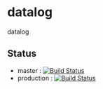 # datalog

datalog

## Status

* master : [![Build Status](https://travis-ci.org/scompo/datalog.svg?branch=master)](https://travis-ci.org/scompo/datalog)
* production : [![Build Status](https://travis-ci.org/scompo/datalog.svg?branch=production)](https://travis-ci.org/scompo/datalog)
